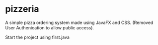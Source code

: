 # pizzeria

A simple pizza ordering system made using JavaFX and CSS.
(Removed User Authenication to allow public access).

Start the project using first.java
